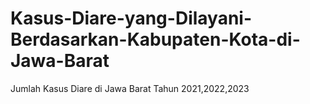# Kasus-Diare-yang-Dilayani-Berdasarkan-Kabupaten-Kota-di-Jawa-Barat
Jumlah Kasus Diare di Jawa Barat Tahun 2021,2022,2023
